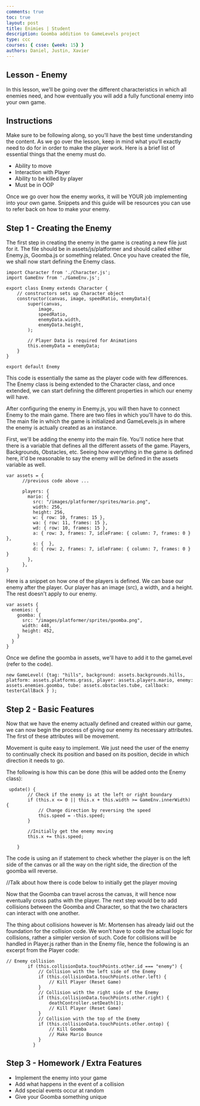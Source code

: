 ```yaml
---
comments: true
toc: true
layout: post
title: Enimies | Student
description: Goomba addition to GameLevels project
type: ccc
courses: { csse: {week: 15} }
authors: Daniel, Justin, Xavier
---
```


## Lesson - Enemy
In this lesson, we'll be going over the different characteristics in which all enemies need, and how eventually you will add a fully functional enemy into your own game.

## Instructions
Make sure to be following along, so you'll have the best time understanding the content. As we go over the lesson, keep in mind what you'll exactly need to do for in order to make the player work. Here is a brief list of essential things that the enemy must do.
- Ability to move
- Interaction with Player
- Ability to be killed by player
- Must be in OOP

Once we go over how the enemy works, it will be YOUR job implementing into your own game. Snippets and this guide will be resources you can use to refer back on how to make your enemy.

## Step 1 - Creating the Enemy
The first step in creating the enemy in the game is creating a new file just for it. The file should be in assets/js/platformer and should called either Enemy.js, Goomba.js or something related. Once you have created the file, we shall now start defining the Enemy class.

```
import Character from './Character.js';
import GameEnv from './GameEnv.js';

export class Enemy extends Character {
    // constructors sets up Character object 
    constructor(canvas, image, speedRatio, enemyData){
        super(canvas, 
            image, 
            speedRatio,
            enemyData.width, 
            enemyData.height, 
        );

        // Player Data is required for Animations
        this.enemyData = enemyData;
    }
}

export default Enemy
```

This code is essentially the same as the player code with few differences. The Enemy class is being extended to the Character class, and once extended, we can start defining the different properties in which our enemy will have.

After configuring the enemy in Enemy.js, you will then have to connect Enemy to the main game. There are two files in which you'll have to do this. The main file in which the game is initialized and GameLevels.js in where the enemy is actually created as an instance.

First, we'll be adding the enemy into the main file. You'll notice here that there is a variable that defines all the different assets of the game. Players, Backgrounds, Obstacles, etc. Seeing how everything in the game is defined here, it'd be reasonable to say the enemy will be defined in the assets variable as well.

```
var assets = {
      //previous code above ...

      players: {
        mario: {
          src: "/images/platformer/sprites/mario.png",
          width: 256,
          height: 256,
          w: { row: 10, frames: 15 },
          wa: { row: 11, frames: 15 },
          wd: { row: 10, frames: 15 },
          a: { row: 3, frames: 7, idleFrame: { column: 7, frames: 0 } },
          s: {  },
          d: { row: 2, frames: 7, idleFrame: { column: 7, frames: 0 } }
        },
      },
}
```

Here is a snippet on how one of the players is defined. We can base our enemy after the player. Our player has an image (src), a width, and a height. The rest doesn't apply to our enemy.

```
var assets {
  enemies: {
    goomba: {
      src: "/images/platformer/sprites/goomba.png",
      width: 448,
      height: 452,
    }
  }
}
```

Once we define the goomba in assets, we'll have to add it to the gameLevel (refer to the code).


```
new GameLevel( {tag: "hills", background: assets.backgrounds.hills, platform: assets.platforms.grass, player: assets.players.mario, enemy: assets.enemies.goomba, tube: assets.obstacles.tube, callback: testerCallBack } );
```


## Step 2 - Basic Features
Now that we have the enemy actually defined and created within our game, we can now begin the process of giving our enemy its necessary attributes. The first of these attributes will be movement.

Movement is quite easy to implement. We just need the user of the enemy to continually check its position and based on its position, decide in which direction it needs to go.

The following is how this can be done (this will be added onto the Enemy class):

```
 update() {
        // Check if the enemy is at the left or right boundary
        if (this.x <= 0 || this.x + this.width >= GameEnv.innerWidth) {
            // Change direction by reversing the speed
            this.speed = -this.speed;
        }

        //Initially get the enemy moving
        this.x += this.speed;

    }
```

The code is using an if statement to check whether the player is on the left side of the canvas or all the way on the right side, the direction of the goomba will reverse.


//Talk about how there is code below to initially get the player moving

Now that the Goomba can travel across the canvas, it will hence now eventually cross paths with the player. The next step would be to add collisions between the Goomba and Character, so that the two characters can interact with one another.

The thing about collisions however is Mr. Mortensen has already laid out the foundation for the collision code. We won’t have to code the actual logic for collisions, rather a simpler version of such. Code for collisions will be handled in Player.js rather than in the Enemy file, hence the following is an excerpt from the Player code:

```
// Enemy collision
        if (this.collisionData.touchPoints.other.id === "enemy") {
            // Collision with the left side of the Enemy
            if (this.collisionData.touchPoints.other.left) {
                // Kill Player (Reset Game)
            }
            // Collision with the right side of the Enemy
            if (this.collisionData.touchPoints.other.right) {
                deathController.setDeath(1);
                // Kill Player (Reset Game)
            }
            // Collision with the top of the Enemy
            if (this.collisionData.touchPoints.other.ontop) {
                // Kill Goomba
                // Make Mario Bounce
            }
          }
```

## Step 3 - Homework / Extra Features

- Implement the enemy into your game
- Add what happens in the event of a collision
- Add special events occur at random
- Give your Goomba something unique